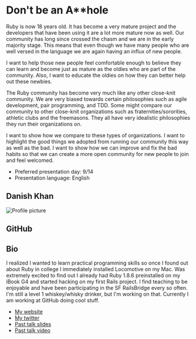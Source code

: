 # Don't be an A**hole

Ruby is now 18 years old. It has become a very mature project and the developers that have been using it are a lot more mature now as well. Our community has long since crossed the chasm and we are in the early majority stage. This means that even though we have many people who are well versed in the language we are again having an influx of new people.

I want to help those new people feel comfortable enough to believe they can learn and become just as mature as the oldies who are part of the community. Also, I want to educate the oldies on how they can better help out these newbies.

The Ruby community has become very much like any other close-knit community. We are very biased towards certain philosophies such as agile development, pair programming, and TDD. Some might compare our community to other close-knit organizations such as fraternities/sororities, athletic clubs and the freemasons. They all have very idealistic philosophies they run their organizations on.

I want to show how we compare to these types of organizations. I want to highlight the good things we adopted from running our community this way as well as the bad. I want to show how we can improve and fix the bad habits so that we can create a more open community for new people to join and feel welcomed.

- Preferred presentation day: 9/14
- Presentation language: English

## Danish Khan
![Profile picture](https://si0.twimg.com/profile_images/1802257572/429892_10100783001350871_6014358_58582454_1653459885_n.jpeg)

## GitHub

## Bio

I realized I wanted to learn practical programming skills so once I found out about Ruby in college I immediately installed Locomotive on my Mac. Was extremely excited to find out I already had Ruby 1.8.6 preinstalled on my iBook G4 and started hacking on my first Rails project. I find teaching to be enjoyable and have been participating in the SF RailsBridge every so often. I'm still a level 1 whiskey/whisky drinker, but I'm working on that. Currently I am working at GitHub doing cool stuff.

- [My website](http://danishkhan.org)
- [My twitter](https://twitter.com/#!/danishkhan)
- [Past talk slides](https://speakerdeck.com/u/danishkhan)
- [Past talk video](http://programme.scottishrubyconference.com/proposals/22/video)
